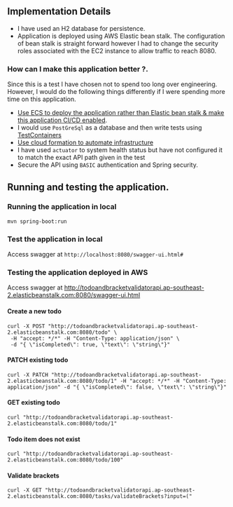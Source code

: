 ## Implementation Details

- I have used an H2 database for persistence.
- Application is deployed using AWS Elastic bean stalk. The configuration of bean stalk is straight forward however I had 
to change the security roles associated with the EC2 instance to allow traffic to reach 8080. 

### How can I make this application better ?. 

Since this is a test I have chosen not to spend too long over engineering. 
However, I would do the following things differently if I were spending more time on this application.

- [Use ECS to deploy the application rather than Elastic bean stalk & make this application CI/CD enabled](https://github.com/ntarunmenon/spring-boot-docker-ecs).   
- I would use `PostGreSql` as a database and then write tests using [TestContainers](https://www.testcontainers.org/)
- [Use cloud formation to automate infrastructure](https://ntarunmenon.gitlab.io/my-blog/2020/04/26/reference-aws-architecture-spring-boot.html)  
- I have used `actuator` to system health status but have not configured it to match the exact API path given in the test  
- Secure the API using `BASIC` authentication and Spring security.

## Running and testing the application.

### Running the application in local

`mvn spring-boot:run`

### Test the application in local

Access swagger at `http://localhost:8080/swagger-ui.html#`

### Testing the application deployed in AWS

Access swagger at http://todoandbracketvalidatorapi.ap-southeast-2.elasticbeanstalk.com:8080/swagger-ui.html


#### Create a new todo

```
curl -X POST "http://todoandbracketvalidatorapi.ap-southeast-2.elasticbeanstalk.com:8080/todo" \
 -H "accept: */*" -H "Content-Type: application/json" \
 -d "{ \"isCompleted\": true, \"text\": \"string\"}"
```
#### PATCH existing todo

```
curl -X PATCH "http://todoandbracketvalidatorapi.ap-southeast-2.elasticbeanstalk.com:8080/todo/1" -H "accept: */*" -H "Content-Type: application/json" -d "{ \"isCompleted\": false, \"text\": \"string\"}"
```
#### GET existing todo

```
curl "http://todoandbracketvalidatorapi.ap-southeast-2.elasticbeanstalk.com:8080/todo/1" 
```

#### Todo item does not exist

```
curl "http://todoandbracketvalidatorapi.ap-southeast-2.elasticbeanstalk.com:8080/todo/100" 
```

#### Validate brackets 

```
curl -X GET "http://todoandbracketvalidatorapi.ap-southeast-2.elasticbeanstalk.com:8080/tasks/validateBrackets?input=(" 
```
